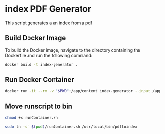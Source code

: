 # index PDF Generator

This script generates a an index from a pdf 

## Build Docker Image

To build the Docker image, navigate to the directory containing the Dockerfile and run the following command:

```bash
docker build -t index-generator .
```

## Run Docker Container

```bash
docker run -it --rm -v "$PWD":/app/content index-generator --input /app/your-input-file.pdf --whitelist /app/your-whitelist.txt--dir content/
```

## Move runscript to bin

```sh
chmod +x runContainer.sh
```

```sh
sudo ln -sf $(pwd)/runContainer.sh /usr/local/bin/pdftoindex
```